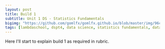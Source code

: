 ```yaml
---
layout: post
title: Build 1
subtitle: Unit 1 DS - Statistics Fundamentals
bigimg: "https://github.com/gomlfx/gomlfx.github.io/blob/master/img/96c5e1396253b5afa1c42904c1c7ad62.jpg"
tags: [lambdaschool, dspt4, data science, statistics fundamentals, data wrangling, linear algebra, build 1]
---
```



Here I'll start to explain build 1 as required in rubric.

 

